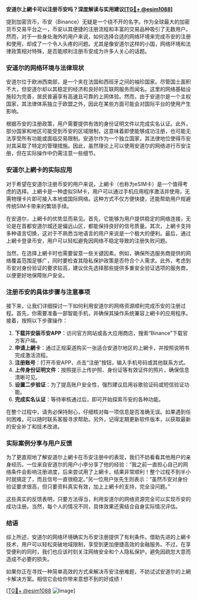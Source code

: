 **安道尔上網卡可以注册币安吗？深度解读与实用建议[[TG💪+ @esim1088](https://t.me/s/esim1088)]**

提到加密货币，币安（Binance）无疑是一个绕不开的名字。作为全球最大的加密货币交易平台之一，币安以其便捷的注册流程和丰富的交易品种吸引了无数用户。然而，对于一些身处海外的用户来说，如何选择合适的网络环境来完成币安的注册和使用，却成了一个令人头疼的问题。尤其是像安道尔这样的小国，网络环境和法律政策相对特殊，是否能顺利注册币安成为许多人关心的话题。

### 安道尔的网络环境与法律现状

安道尔位于欧洲西南部，是一个夹在法国和西班牙之间的袖珍国家。尽管国土面积不大，但安道尔却以其稳定的经济和良好的互联网服务而闻名。这里的网络基础设施较为完善，居民普遍享有高速且可靠的上网体验。然而，由于安道尔是一个主权国家，其法律体系独立于欧盟之外，因此在某些方面可能会对国际平台的使用产生影响。

根据币安的注册政策，用户需要提供有效的身份证明文件以完成实名认证。此外，部分国家和地区可能受到币安的区域限制，这意味着即使能够成功注册，也可能无法享受所有功能或面临交易限制。安道尔作为一个独立国家，其法律地位使得币安对其采取了特定的管理措施。因此，虽然理论上可以使用安道尔的网络进行币安注册，但在实际操作中仍需注意一些细节。

### 安道尔上網卡的实际应用

对于希望在安道尔注册币安的用户来说，上網卡（也称为eSIM卡）是一个值得考虑的选择。上網卡是一种虚拟SIM卡，用户可以通过手机应用程序激活并使用，无需物理卡片即可接入本地或国际网络。这种方式不仅方便快捷，还能帮助用户规避传统SIM卡带来的繁琐手续。

在安道尔，上網卡的优势显而易见。首先，它能够为用户提供稳定的网络连接，无论是在首都安道尔城还是偏远山区，都能保持良好的信号质量。其次，上網卡支持多种语言切换，这对于不熟悉当地语言的用户来说是一个极大的便利。最后，通过上網卡登录币安，用户可以轻松避免因网络不稳定导致的注册失败问题。

当然，在选择上網卡时也需要留意一些关键因素。例如，确保所选服务商提供的网络覆盖范围足够广，同时要检查其隐私保护政策是否符合个人需求。此外，考虑到币安对身份验证的要求较高，建议优先选择那些提供多重安全验证选项的服务商，以便更好地保障账户安全。

### 注册币安的具体步骤与注意事项

接下来，让我们详细探讨一下如何利用安道尔的网络资源顺利完成币安的注册过程。首先，你需要准备一部智能手机，并确保其操作系统兼容上網卡的应用程序。接着，按照以下步骤操作：

1. **下载并安装币安APP**：访问官方网站或各大应用商店，搜索“Binance”下载官方客户端。
2. **申请上網卡**：通过正规渠道购买一张适合安道尔地区的上網卡，并按照说明书完成激活流程。
3. **注册账号**：打开币安APP，点击“注册”按钮，输入手机号码或其他联系方式。
4. **上传身份证明文件**：按照提示上传护照、身份证等有效证件的照片，确保信息清晰可见。
5. **设置二步验证**：为了提高账户安全性，强烈建议启用谷歌验证码或短信验证功能。
6. **完成实名认证**：等待审核通过后，即可开始探索币安的各种功能。

在整个过程中，请务必保持耐心，仔细核对每一项信息是否准确无误。如果遇到任何困难，可以随时联系客服寻求帮助。另外，记得定期更新软件版本，以获取最新的安全补丁和技术改进。

### 实际案例分享与用户反馈

为了更直观地了解安道尔上網卡在币安注册中的表现，我们不妨看看其他用户的亲身经历。一位来自安道尔的用户小李分享了他的经验：“我之前一直担心自己的网络条件会影响注册进度，后来尝试用了上網卡，结果非常顺利！整个过程不到半小时就搞定了，而且信号一直很稳定。”另一位用户张先生则表示：“虽然币安对身份验证要求很高，但只要资料真实有效，加上上網卡的支持，完全没问题。”

这些真实的反馈表明，只要方法得当，利用安道尔的网络资源完全可以实现币安的成功注册。当然，每个人的情况不同，具体效果还需结合自身实际情况评估。

### 结语

综上所述，安道尔的网络环境确实为币安注册提供了有利条件。借助先进的上網卡技术，用户可以轻松突破地域限制，享受到更加便捷高效的金融服务。不过，在享受便利的同时，我们也应该时刻关注网络安全和个人隐私保护，避免因疏忽大意而造成不必要的损失。

如果你正在寻找一种简单高效的方式来解决币安注册难题，不妨试试安道尔的上網卡解决方案。相信它会给你带来意想不到的好成绩！

[[TG💪+ @esim1088](https://t.me/s/esim1088) ![Image](https://i.postimg.cc/4NQfJmqS/Snipaste-2025-05-13-00-14-12.png)]